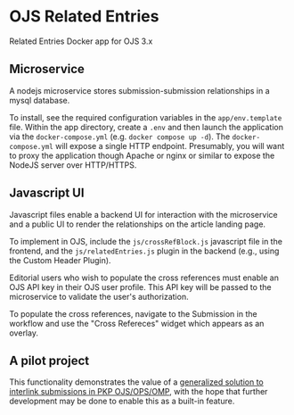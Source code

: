 # OJS Related Entries
Related Entries Docker app for OJS 3.x

## Microservice
A nodejs microservice stores submission-submission relationships in a mysql database.

To install, see the required configuration variables in the `app/env.template` file.  Within the app directory, create a `.env` and then launch the application via the `docker-compose.yml` (e.g. `docker compose up -d`).  The `docker-compose.yml` will expose a single HTTP endpoint.  Presumably, you will want to proxy the application though Apache or nginx or similar to expose the NodeJS server over HTTP/HTTPS.

## Javascript UI
Javascript files enable a backend UI for interaction with the microservice and a public UI to render the relationships on the article landing page.

To implement in OJS, include the `js/crossRefBlock.js` javascript file in the frontend, and the `js/relatedEntries.js` plugin in the backend (e.g., using the Custom Header Plugin).

Editorial users who wish to populate the cross references must enable an OJS API key in their OJS user profile.  This API key will be passed to the microservice to validate the user's authorization.

To populate the cross references, navigate to the Submission in the workflow and use the "Cross Refereces" widget which appears as an overlay.

## A pilot project
This functionality demonstrates the value of a [generalized solution to interlink submissions in PKP OJS/OPS/OMP](https://forum.pkp.sfu.ca/t/interlinking-submissions-preprints-reviews-related-submissions/73783), with the hope that further development may be done to enable this as a built-in feature.
